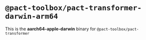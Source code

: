 # `@pact-toolbox/pact-transformer-darwin-arm64`

This is the **aarch64-apple-darwin** binary for `@pact-toolbox/pact-transformer`

